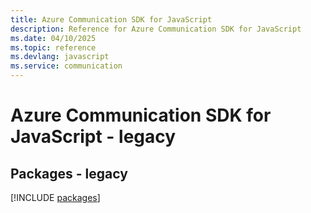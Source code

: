 ```yaml
---
title: Azure Communication SDK for JavaScript
description: Reference for Azure Communication SDK for JavaScript
ms.date: 04/10/2025
ms.topic: reference
ms.devlang: javascript
ms.service: communication
---
```

# Azure Communication SDK for JavaScript - legacy
## Packages - legacy
[!INCLUDE [packages](communication-index.md)]